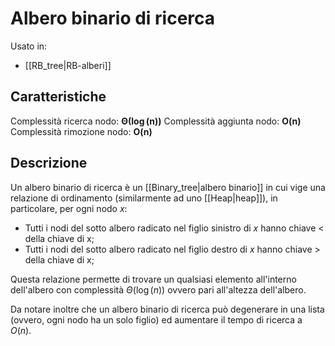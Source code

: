 # Albero binario di ricerca
Usato in:
- [[RB_tree|RB-alberi]]

## Caratteristiche
Complessità ricerca nodo: $\boldsymbol{\Theta(\log(n))}$
Complessità aggiunta nodo: $\boldsymbol{O(n)}$
Complessità rimozione nodo: $\boldsymbol{O(n)}$

## Descrizione
Un albero binario di ricerca è un [[Binary_tree|albero binario]] in cui vige una relazione di ordinamento (similarmente ad uno [[Heap|heap]]), in particolare, per ogni nodo $x$:
- Tutti i nodi del sotto albero radicato nel figlio sinistro di $x$ hanno chiave < della chiave di x;
- Tutti i nodi del sotto albero radicato nel figlio destro di $x$ hanno chiave > della chiave di x;

Questa relazione permette di trovare un qualsiasi elemento all'interno dell'albero con complessità $\Theta(\log(n))$ ovvero pari all'altezza dell'albero.

Da notare inoltre che un albero binario di ricerca può degenerare in una lista (ovvero, ogni nodo ha un solo figlio) ed aumentare il tempo di ricerca a $O(n)$.